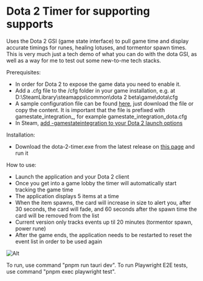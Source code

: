 # Dota 2 Timer for supporting supports
Uses the Dota 2 GSI (game state interface) to pull game time and display accurate timings for runes, healing lotuses, and tormentor spawn times. 
This is very much just a tech demo of what you can do with the dota GSI, as well as a way for me to test out some new-to-me tech stacks. 

Prerequisites:
* In order for Dota 2 to expose the game data you need to enable it.
* Add a .cfg file to the /cfg folder in your game installation, e.g. at D:\SteamLibrary\steamapps\common\dota 2 beta\game\dota\cfg
* A sample configuration file can be found [here](gamestate_integration_dota.cfg), just download the file or copy the content. It is important that the file is prefixed with gamestate_integration_, for example gamestate_integration_dota.cfg
* In Steam, [add -gamestateintegration to your Dota 2 launch options](https://help.steampowered.com/en/faqs/view/7d01-d2dd-d75e-2955)

Installation: 
* Download the dota-2-timer.exe from the latest release on [this page](https://github.com/andersastor/dota2-timer/releases/latest) and run it

How to use:
* Launch the application and your Dota 2 client
* Once you get into a game lobby the timer will automatically start tracking the game time
* The application displays 5 items at a time
* When the item spawns, the card will increase in size to alert you, after 30 seconds, the card will fade, and 60 seconds after the spawn time the card will be removed from the list
* Current version only tracks events up til 20 minutes (tormentor spawn, power rune)
* After the game ends, the application needs to be restarted to reset the event list in order to be used again

![Alt](https://repobeats.axiom.co/api/embed/58311baecc3944fbeea0a080296fb9df8abf31b4.svg "Repobeats analytics image")


To run, use command "pnpm run tauri dev".
To run Playwright E2E tests, use command "pnpm exec playwright test".
